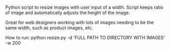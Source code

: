 Python script to resize images with user input of a width. Script keeps ratio of image and automatically adjusts the height of the image.

Great for web designers working with lots of images needing to be the same width, such as product images, etc.

How to run:
python resize.py -d 'FULL PATH TO DIRECTORY WITH IMAGES' -w 200

